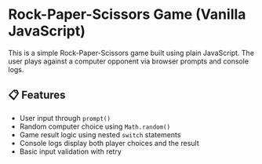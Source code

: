 # Rock-Paper-Scissors Game (Vanilla JavaScript)

This is a simple Rock-Paper-Scissors game built using plain JavaScript. The user plays against a computer opponent via browser prompts and console logs.

## 📋 Features

- User input through `prompt()`
- Random computer choice using `Math.random()`
- Game result logic using nested `switch` statements
- Console logs display both player choices and the result
- Basic input validation with retry


